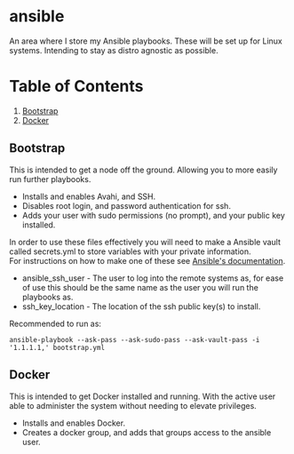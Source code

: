 # ansible
An area where I store my Ansible playbooks.
These will be set up for Linux systems.  Intending to stay as distro agnostic as possible.

# Table of Contents
1. [Bootstrap](#bootstrap)
2. [Docker](#docker)


## Bootstrap
This is intended to get a node off the ground.  Allowing you to more easily run further playbooks.
* Installs and enables Avahi, and SSH.
* Disables root login, and password authentication for ssh.
* Adds your user with sudo permissions (no prompt), and your public key installed.

In order to use these files effectively you will need to make a Ansible vault called secrets.yml to store  variables with your private information.  
For instructions on how to make one of these see [Ansible's documentation](https://docs.ansible.com/ansible/2.4/vault.html#creating-encrypted-files).
* ansible_ssh_user - The user to log into the remote systems as, for ease of use this should be the same name as the user you will run the playbooks as.
* ssh_key_location - The location of the ssh public key(s) to install.

Recommended to run as: 

    ansible-playbook --ask-pass --ask-sudo-pass --ask-vault-pass -i '1.1.1.1,' bootstrap.yml


## Docker
This is intended to get Docker installed and running.  With the active user able to administer the system without needing to elevate privileges.
* Installs and enables Docker.
* Creates a docker group, and adds that groups access to the ansible user.
